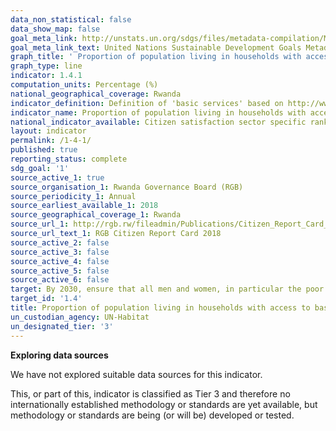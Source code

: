 ```yaml
---
data_non_statistical: false
data_show_map: false
goal_meta_link: http://unstats.un.org/sdgs/files/metadata-compilation/Metadata-Goal-1.pdf
goal_meta_link_text: United Nations Sustainable Development Goals Metadata (pdf 894kB)
graph_title: ' Proportion of population living in households with access to basic services'
graph_type: line
indicator: 1.4.1
computation_units: Percentage (%)
national_geographical_coverage: Rwanda
indicator_definition: Definition of 'basic services' based on http://www.un.org/ga/Istanbul+5/40.pdf
indicator_name: Proportion of population living in households with access to basic services
national_indicator_available: Citizen satisfaction sector specific ranking data were found to be used as a proxy to this indcator. Introduced in 2010 by the Rwanda Governance Board (RGB), the CRC (Citizen Report Card) has serves as an invaluable tool for the collection and production of feedback from citizens in fifteen sectors with a purpose to ensure improvement in the quality of service delivery in Rwanda
layout: indicator
permalink: /1-4-1/
published: true
reporting_status: complete
sdg_goal: '1'
source_active_1: true
source_organisation_1: Rwanda Governance Board (RGB) 
source_periodicity_1: Annual 
source_earliest_available_1: 2018
source_geographical_coverage_1: Rwanda
source_url_1: http://rgb.rw/fileadmin/Publications/Citizen_Report_Card_all/CRC_Report_ENG_2018.pdf
source_url_text_1: RGB Citizen Report Card 2018
source_active_2: false
source_active_3: false
source_active_4: false
source_active_5: false
source_active_6: false
target: By 2030, ensure that all men and women, in particular the poor and the vulnerable, have equal rights to economic resources, as well as access to basic services, ownership and control over land and other forms of property, inheritance, natural resources, appropriate new technology and financial services, including microfinance
target_id: '1.4'
title: Proportion of population living in households with access to basic services
un_custodian_agency: UN-Habitat
un_designated_tier: '3'
---
```

**Exploring data sources**

We have not explored suitable data sources for this indicator. 

This, or part of this, indicator is classified as Tier 3 and therefore no internationally established methodology or standards are yet available, but methodology or standards are being (or will be) developed or tested.
